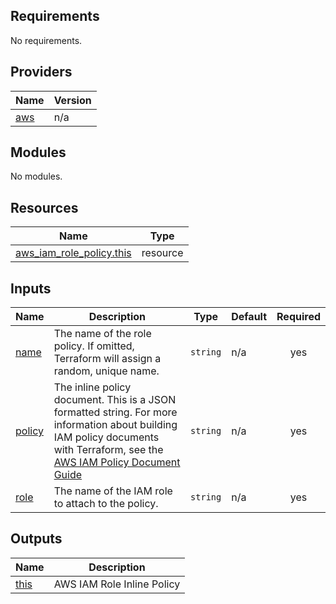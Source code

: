 <!-- BEGIN_TF_DOCS -->
## Requirements

No requirements.

## Providers

| Name | Version |
|------|---------|
| <a name="provider_aws"></a> [aws](#provider\_aws) | n/a |

## Modules

No modules.

## Resources

| Name | Type |
|------|------|
| [aws_iam_role_policy.this](https://registry.terraform.io/providers/hashicorp/aws/latest/docs/resources/iam_role_policy) | resource |

## Inputs

| Name | Description | Type | Default | Required |
|------|-------------|------|---------|:--------:|
| <a name="input_name"></a> [name](#input\_name) | The name of the role policy. If omitted, Terraform will assign a random, unique name. | `string` | n/a | yes |
| <a name="input_policy"></a> [policy](#input\_policy) | The inline policy document. This is a JSON formatted string. For more information about building IAM policy documents with Terraform, see the [AWS IAM Policy Document Guide](https://learn.hashicorp.com/terraform/aws/iam-policy) | `string` | n/a | yes |
| <a name="input_role"></a> [role](#input\_role) | The name of the IAM role to attach to the policy. | `string` | n/a | yes |

## Outputs

| Name | Description |
|------|-------------|
| <a name="output_this"></a> [this](#output\_this) | AWS IAM Role Inline Policy |
<!-- END_TF_DOCS -->